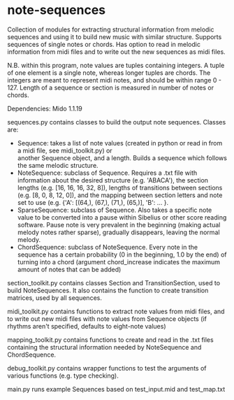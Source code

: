 # note-sequences
Collection of modules for extracting structural information from melodic sequences and using it to build new music with similar structure. Supports sequences of single notes or chords. Has option to read in melodic information from midi files and to write out the new sequences as midi files.

N.B. within this program, note values are tuples containing integers. A tuple of one element is a single note, whereas longer tuples are chords. The integers are meant to represent midi notes, and should be within range 0 - 127. Length of a sequence or section is measured in number of notes or chords.

Dependencies: Mido 1.1.19

sequences.py contains classes to build the output note sequences. Classes are:
- Sequence: takes a list of note values (created in python or read in from a midi file, see midi_toolkit.py) or       
  another Sequence object, and a length. Builds a sequence which follows the same melodic structure.
- NoteSequence: subclass of Sequence. Requires a .txt file with information about the desired structure (e.g. 'ABACA'), the
  section lengths (e.g. [16, 16, 16, 32, 8]), lengths of transitions between sections (e.g. [8, 0, 8, 12, 0]), and the mapping
  between section letters and note set to use (e.g. {'A': [(64,), (67,), (71,), (65,)], 'B': ... }.
- SparseSequence: subclass of Sequence. Also takes a specific note value to be converted into a pause within Sibelius or other score reading   
  software. Pause note is very prevalent in the beginning (making actual melody notes rather sparse), gradually disappears, leaving the normal 
  melody.
- ChordSequence: subclass of NoteSequence. Every note in the sequence has a certain probability (0 in the beginning, 1.0 by the end) of turning
  into a chord (argument chord_increase indicates the maximum amount of notes that can be added)

section_toolkit.py contains classes Section and TransitionSection, used to build NoteSequences. It also contains the function to create transition matrices, used by all sequences. 

midi_toolkit.py contains functions to extract note values from midi files, and to write out new midi files with note values from Sequence
objects (if rhythms aren't specified, defaults to eight-note values)

mapping_toolkit.py contains functions to create and read in the .txt files containing the structural information needed by NoteSequence and ChordSequence.

debug_toolkit.py contains wrapper functions to test the arguments of various functions (e.g. type checking).

main.py runs example Sequences based on test_input.mid and test_map.txt
